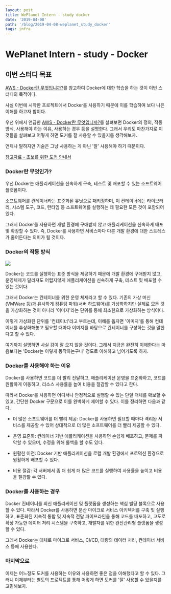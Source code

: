 ```yaml
---
layout: post
title: WePlanet Intern - study docker
date: '2019-04-08'
path: '/blog/2019-04-08-weplanet_study_docker'
tags: infra
---
```


# WePlanet Intern - study - Docker

## 이번 스터디 목표

[AWS - Docker란 무엇입니까?](https://aws.amazon.com/ko/docker/)를 참고하여 Docker에 대한 학습을 하는 것이 이번 스터디의 목적이다.

사실 이번에 시작한 프로젝트에서 Docker를 사용하기 때문에 이를 학습하여 보다 나은 이해를 하고자 함이다.

우선 위에서 언급한 [AWS - Docker란 무엇입니까?](https://aws.amazon.com/ko/docker/)를 살펴보면
Docker의 정의, 작동 방식, 사용해야 하는 이유, 사용하는 경우 등을 설명한다. 그래서 우리도 마찬가지로 이것들을
살펴보고 어떻게 하면 도커를 잘 사용할 수 있을지를 생각해보자.

언제나 말하지만 기술은 그냥 사용하는 게 아닌 '잘' 사용해야 하기 때문이다.

[참고자료 - 초보를 위한 도커 안내서](https://subicura.com/2017/01/19/docker-guide-for-beginners-1.html)

### Docker란 무엇인가?

우선 Docker는 애플리케이션을 신속하게 구축, 테스트 및 배포할 수 있는 소프트웨어 플랫폼이다.

소프트웨어를 컨테이너라는 표준화된 유닛으로 패키징하며, 이 컨테이너에는 라이브러리, 시스템 도구, 코드, 런타임 등
소프트웨어를 실행하는 데 필요한 모든 것이 포함되어 있다.

그래서 Docker를 사용하면 개발 환경에 구애받지 않고 애플리케이션을 신속하게 배포 및 확장할 수 있다.
즉, Docker를 사용하면 서비스마다 다른 개발 환경에 대한 스트레스가 줄어든다는 의미가 될 것이다.

### Docker의 작동 방식

![](https://d1.awsstatic.com/Developer%20Marketing/containers/monolith_2-VM-vs-Containers.78f841efba175556d82f64d1779eb8b725de398d.png)

Docker는 코드를 실행하는 표준 방식을 제공하기 때문에 개발 환경에 구애받지 않고, 운영체제가 달라져도
어렵지않게 애플리케이션을 신속하게 구축, 테스트 및 배포할 수 있는 것이다.

그래서 Docker는 컨테이너를 위한 운영 체제라고 할 수 있다. 기존의 가상 머신(VMWare 등)과 유사하게 컴퓨팅 파워(서버 하드웨어)를
가상화하지만 실제로 모든 것을 가상화하는 것이 아니라 '이미지'라는 단위를 통해 최소한으로 가상화하는 방식이다.

이렇게 가상화된 단위를 '컨테이너'라고 부르는데, 이해를 돕자면 '이미지'를 통해 컨테이너를 추상화해놓고 필요할 때마다
이미지를 바탕으로 컨테이너를 구성하는 것을 말한다고 할 수 있다.

여기까지 설명하면 사실 감이 잘 오지 않을 것이다. 그래서 지금은 완전히 이해한다는 마음보다는 'Docker는 이렇게 동작하는구나' 정도로 이해하고
넘어가도록 하자.

### Docker를 사용해야 하는 이유

Docker를 사용하면 코드를 더 빨리 전달하고, 애플리케이션 운영을 표준화하고, 코드를 원활하게 이동하고, 리소스 사용률을 높여 비용을 절감할 수 있다고 한다.

따라서 Docker를 사용하면 어디서나 안정적으로 실행할 수 있는 단일 객체를 확보할 수 있고, 간단한 Docker 구문으로 이를 완벽하게 제어할 수 있다. 이를 정리하면 다음과 같다.

* 더 많은 소프트웨어를 더 빨리 제공: Docker를 사용하면 필요할 때마다 격리돤 서비스를 제공할 수 있어 상대적으로 더 많은 소프트웨어를 더 빨리 제공할 수 있다.  

* 운영 표준화: 컨테이너 기반 애플리케이션을 사용하면 손쉽게 배포하고, 문제를 파악할 수 있으며, 수정을 위해 롤백을 할 수도 있다.

* 원활한 이전: Docker 기반 애플리케이션을 로컬 개발 환경에서 프로덕션 환경으로 원활하게 배포할 수 있다.

* 비용 절감: 각 서버에서 좀 더 쉽게 더 많은 코드를 실행하여 사용률을 높이고 비용을 절감할 수 있다.

### Docker를 사용하는 경우

Docker 컨테이너를 최신 애플리케이션 및 플랫폼을 생성하는 핵심 빌딩 블록으로 사용할 수 있다.
따라서 Docker를 사용하면 분산 마이크로 서비스 아키텍처를 구축 및 실행하고, 표준화된 지속적 통합 및 지속적 전달 파이프라인을 통해 코드를 배포하고, 고도로 확장 가능한 데이터 처리 시스템을 구축하고, 개발자를 위한 완전관리형 플랫폼을 생성할 수 있다.

그래서 Docker는 대체로 마이크로 서비스, CI/CD, 대량의 데이터 처리, 컨테이너 서비스 등에 사용한다.

### 마지막으로

이제는 어느정도 도커를 사용하는 이유와 사용하면 좋은 점을 이해했다고 할 수 있다. 그러니 이제부터는 별도의 프로젝트를 통해 어떻게 하면 도커를 '잘' 사용할 수 있을지를 고민해보자.
